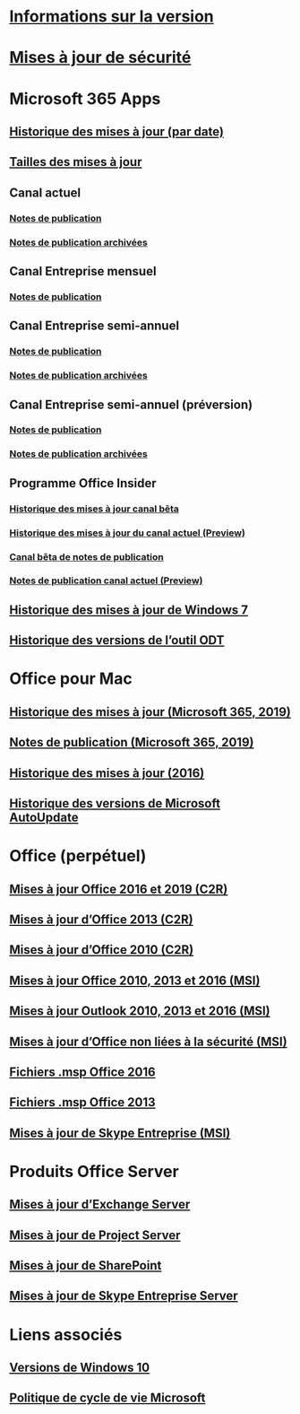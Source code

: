 # [Informations sur la version](release-notes-microsoft365-apps.md)
# [Mises à jour de sécurité](microsoft365-apps-security-updates.md)
# Microsoft 365 Apps
## [Historique des mises à jour (par date)](update-history-microsoft365-apps-by-date.md)
## [Tailles des mises à jour](download-sizes-microsoft365-apps-updates.md)

## Canal actuel
### [Notes de publication](current-channel.md)
### [Notes de publication archivées](monthly-channel-archived.md)

## Canal Entreprise mensuel
### [Notes de publication](monthly-enterprise-channel.md)

## Canal Entreprise semi-annuel
### [Notes de publication](semi-annual-enterprise-channel.md)
### [Notes de publication archivées](semi-annual-enterprise-channel-archived.md)



## Canal Entreprise semi-annuel (préversion)
### [Notes de publication](semi-annual-enterprise-channel-preview.md)
### [Notes de publication archivées](semi-annual-enterprise-channel-preview-archived.md)



## Programme Office Insider  
### [Historique des mises à jour canal bêta](Update-history-beta-channel.md)
### [Historique des mises à jour du canal actuel (Preview)](update-history-current-channel-preview.md)
### [Canal bêta de notes de publication](beta-channel.md)
### [Notes de publication canal actuel (Preview)](current-channel-preview.md)

## [Historique des mises à jour de Windows 7](update-history-office-Win7.md)

## [Historique des versions de l’outil ODT](ODT-release-history.md)

# Office pour Mac
## [Historique des mises à jour (Microsoft 365, 2019)](update-history-office-for-mac.md)
## [Notes de publication (Microsoft 365, 2019)](release-notes-office-for-mac.md)
## [Historique des mises à jour (2016)](release-notes-office-2016-mac.md)
## [Historique des versions de Microsoft AutoUpdate](release-history-microsoft-autoupdate.md)

# Office (perpétuel)
## [Mises à jour Office 2016 et 2019 (C2R)](update-history-office-2019.md)
## [Mises à jour d’Office 2013 (C2R)](update-history-office-2013.md)
## [Mises à jour d’Office 2010 (C2R)](update-history-office-2010-click-to-run.md)
## [Mises à jour Office 2010, 2013 et 2016 (MSI)](office-updates-msi.md)
## [Mises à jour Outlook 2010, 2013 et 2016 (MSI)](outlook-updates-msi.md)
## [Mises à jour d’Office non liées à la sécurité (MSI)](office-MSI-non-security-updates.md)
## [Fichiers .msp Office 2016](msp-files-office-2016.md)
## [Fichiers .msp Office 2013](msp-files-office-2013.md)
## [Mises à jour de Skype Entreprise (MSI)](https://docs.microsoft.com/SkypeForBusiness/sfb-client-updates)

# Produits Office Server
## [Mises à jour d’Exchange Server](https://docs.microsoft.com/Exchange/new-features/build-numbers-and-release-dates)
## [Mises à jour de Project Server](project-server-updates.md)
## [Mises à jour de SharePoint](sharepoint-updates.md)
## [Mises à jour de Skype Entreprise Server](https://docs.microsoft.com/SkypeForBusiness/sfb-server-updates)

# Liens associés
## [Versions de Windows 10](https://www.microsoft.com/itpro/windows-10/release-information)
## [Politique de cycle de vie Microsoft](https://support.microsoft.com/lifecycle)
